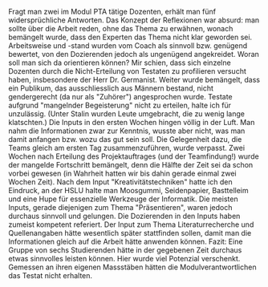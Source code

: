 Fragt man zwei im Modul PTA tätige Dozenten, erhält man fünf widersprüchliche
Antworten. Das Konzept der Reflexionen war absurd: man sollte über die Arbeit
reden, ohne das Thema zu erwähnen, wonach bemängelt wurde, dass den Experten das
Thema nicht klar geworden sei. Arbeitsweise und -stand wurden vom Coach als
sinnvoll bzw. genügend bewertet, von den Dozierenden jedoch als ungenügend
angekreidet. Woran soll man sich da orientieren können? Mir schien, dass sich
einzelne Dozenten durch die Nicht-Erteilung von Testaten zu profilieren versucht
haben, insbesondere der Herr Dr. Germanist. Weiter wurde bemängelt, dass ein
Publikum, das ausschliesslich aus Männern bestand, nicht gendergerecht (da nur
als "Zuhörer") angesprochen wurde. Testate aufgrund "mangelnder Begeisterung"
nicht zu erteilen, halte ich für unzulässig. (Unter Stalin wurden Leute
umgebracht, die zu wenig lange klatschten.) Die Inputs in den ersten Wochen
hingen völlig in der Luft. Man nahm die Informationen zwar zur Kenntnis, wusste
aber nicht, was man damit anfangen bzw. wozu das gut sein soll. Die Gelegenheit
dazu, die Teams gleich am ersten Tag zusammenzuführen, wurde verpasst. Zwei
Wochen nach Erteilung des Projektauftrages (und der Teamfindung!) wurde der
mangelde Fortschritt bemängelt, denn die Hälfte der Zeit sei da schon vorbei
gewesen (in Wahrheit hatten wir bis dahin gerade einmal zwei Wochen Zeit). Nach
dem Input "Kreativitätstechniken" hatte ich den Eindruck, an der HSLU halte man
Moosgummi, Seidenpapier, Basttelleim und eine Hupe für essenzielle Werkzeuge der
Informatik. Die meisten Inputs, gerade diejenigen zum Thema "Präsentieren",
waren jedoch durchaus sinnvoll und gelungen. Die Dozierenden in den Inputs haben
zumeist kompetent referiert. Der Input zum Thema Literaturrecherche und
Quellenangaben hätte wesentlich später stattfinden sollen, damit man die
Informationen gleich auf die Arbeit hätte anwenden können. Fazit: Eine Gruppe
von sechs Studierenden hätte in der gegebenen Zeit durchaus etwas sinnvolles
leisten können. Hier wurde viel Potenzial verschenkt. Gemessen an ihren eigenen
Massstäben hätten die Modulverantwortlichen das Testat nicht erhalten.
